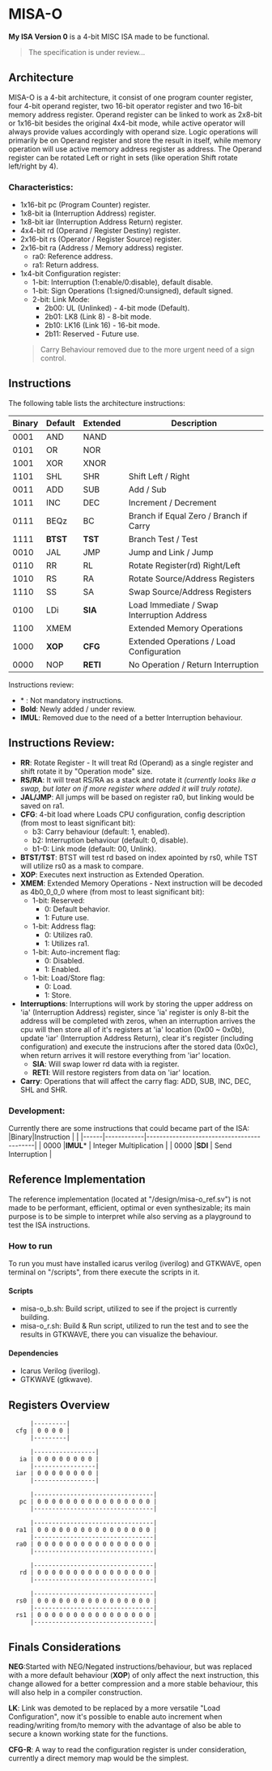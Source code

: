 # MISA-O
**My ISA Version 0** is a 4-bit MISC ISA made to be functional.
>The specification is under review...

## Architecture
MISA-O is a 4-bit architecture, it consist of one program counter register, four 4-bit operand register, two 16-bit operator register and two 16-bit memory address register. Operand register can be linked to work as 2x8-bit or 1x16-bit besides the original 4x4-bit mode, while active operator will always provide values accordingly with operand size. Logic operations will primarily be on Operand register and store the result in itself, while memory operation will use active memory address register as address. The Operand register can be rotated Left or right in sets (like operation Shift rotate left/right by 4).

### Characteristics:
- 1x16-bit pc (Program Counter) register.
- 1x8-bit ia (Interruption Address) register.
- 1x8-bit iar (Interruption Address Return) register.
- 4x4-bit rd (Operand / Register Destiny) register.
- 2x16-bit rs (Operator / Register Source) register.
- 2x16-bit ra (Address / Memory address) register.
  - ra0: Reference address.
  - ra1: Return address.
- 1x4-bit Configuration register:
  - 1-bit: Interruption (1:enable/0:disable), default disable.
  - 1-bit: Sign Operations (1:signed/0:unsigned), default signed.
  - 2-bit: Link Mode:
    - 2b00: UL (Unlinked) - 4-bit mode (Default).
    - 2b01: LK8 (Link 8) - 8-bit mode.
    - 2b10: LK16 (Link 16) - 16-bit mode.
    - 2b11: Reserved - Future use.
  >Carry Behaviour removed due to the more urgent need of a sign control.

## Instructions
The following table lists the architecture instructions:

|Binary|Default     |Extended    |Description                                 |
|------|------------|------------|--------------------------------------------|
| 0001 |AND         |NAND        |                                            |
| 0101 |OR          |NOR         |                                            |
| 1001 |XOR         |XNOR        |                                            |
| 1101 |SHL         |SHR         | Shift Left / Right                         |
| 0011 |ADD         |SUB         | Add / Sub                                  |
| 1011 |INC         |DEC         | Increment / Decrement                      |
| 0111 |BEQz        |BC          | Branch if Equal Zero / Branch if Carry     |
| 1111 |**BTST**    |**TST**     | Branch Test / Test                         |
| 0010 |JAL         |JMP         | Jump and Link / Jump                       |
| 0110 |RR          |RL          | Rotate Register(rd) Right/Left             |
| 1010 |RS          |RA          | Rotate Source/Address Registers            |
| 1110 |SS          |SA          | Swap Source/Address Registers              |
| 0100 |LDi         |**SIA**     | Load Immediate / Swap Interruption Address |
| 1100 |XMEM        |            | Extended Memory Operations                 |
| 1000 |**XOP**     |**CFG**     | Extended Operations / Load Configuration   |
| 0000 |NOP         |**RETI**    | No Operation / Return Interruption         |

Instructions review:
- \* : Not mandatory instructions.
- **Bold**: Newly added / under review.
- **IMUL**: Removed due to the need of a better Interruption behaviour.

## Instructions Review:
- **RR**: Rotate Register - It will treat Rd (Operand) as a single register and shift rotate it by "Operation mode" size.
- **RS/RA**: It will treat RS/RA as a stack and rotate it *(currently looks like a swap, but later on if more register where added it will truly rotate)*.
- **JAL/JMP**: All jumps will be based on register ra0, but linking would be saved on ra1.
- **CFG**: 4-bit load where Loads CPU configuration, config description (from most to least significant bit):
  - b3: Carry behaviour (default: 1, enabled).
  - b2: Interruption behaviour (default: 0, disable).
  - b1-0: Link mode (default: 00, Unlink).
- **BTST/TST**: BTST will test rd based on index apointed by rs0, while TST will utilize rs0 as a mask to compare.
- **XOP**: Executes next instruction as Extended Operation.
- **XMEM**: Extended Memory Operations - Next instruction will be decoded as 4b0_0_0_0 where (from most to least significant bit):
  - 1-bit: Reserved:
    - 0: Default behavior.
    - 1: Future use.
  - 1-bit: Address flag:
    - 0: Utilizes ra0.
    - 1: Utilizes ra1.
  - 1-bit: Auto-increment flag:
    - 0: Disabled.
    - 1: Enabled.
  - 1-bit: Load/Store flag:
    - 0: Load.
    - 1: Store.
- **Interruptions**: Interruptions will work by storing the upper address on 'ia' (Interruption Address) register, since 'ia' register is only 8-bit the address will be completed with zeros, when an interruption arrives the cpu will then store all of it's registers at 'ia' location (0x00 ~ 0x0b), update 'iar' (Interruption Address Return), clear it's register (including configuration) and execute the instrucions after the stored data (0x0c), when return arrives it will restore everything from 'iar' location. 
    - **SIA**: Will swap lower rd data with ia register.
    - **RETI**: Will restore registers from data on 'iar' location.
- **Carry**: Operations that will affect the carry flag: ADD, SUB, INC, DEC, SHL and SHR.

### Development:
Currently there are some instructions that could became part of the ISA:
|Binary|Instruction |                                           |
|------|------------|-------------------------------------------|
| 0000 |**IMUL**\*  | Integer Multiplication                    |
| 0000 |**SDI**     | Send Interruption                         |


## Reference Implementation
The reference implementation (located at "/design/misa-o_ref.sv") is not made to be performant, efficient, optimal or even synthesizable; its main purpose is to be simple to interpret while also serving as a playground to test the ISA instructions.

### How to run
To run you must have installed icarus verilog (iverilog) and GTKWAVE, open terminal on "/scripts", from there execute the scripts in it.

#### Scripts
- misa-o_b.sh: Build script, utilized to see if the project is currently building.
- misa-o_r.sh: Build & Run script, utilized to run the test and to see the results in GTKWAVE, there you can visualize the behaviour.

#### Dependencies
- Icarus Verilog (iverilog).
- GTKWAVE (gtkwave).

## Registers Overview

          |---------| 
      cfg | 0 0 0 0 | 
          |---------| 

          |-----------------| 
       ia | 0 0 0 0 0 0 0 0 | 
          |-----------------| 
      iar | 0 0 0 0 0 0 0 0 | 
          |-----------------| 

          |---------------------------------| 
       pc | 0 0 0 0 0 0 0 0 0 0 0 0 0 0 0 0 | 
          |---------------------------------| 

          |---------------------------------| 
      ra1 | 0 0 0 0 0 0 0 0 0 0 0 0 0 0 0 0 | 
          |---------------------------------| 
      ra0 | 0 0 0 0 0 0 0 0 0 0 0 0 0 0 0 0 | 
          |---------------------------------| 

          |---------------------------------| 
       rd | 0 0 0 0 0 0 0 0 0 0 0 0 0 0 0 0 | 
          |---------------------------------|

          |---------------------------------|
      rs0 | 0 0 0 0 0 0 0 0 0 0 0 0 0 0 0 0 |
          |---------------------------------|
      rs1 | 0 0 0 0 0 0 0 0 0 0 0 0 0 0 0 0 |
          |---------------------------------| 

## Finals Considerations
**NEG**:Started with NEG/Negated instructions/behaviour, but was replaced with a more default behaviour (**XOP**) of only affect the next instruction, this change allowed for a better compression and a more stable behaviour, this will also help in a compiler construction.

**LK**: Link was demoted to be replaced by a more versatile "Load Configuration", now it's possible to enable auto increment when reading/writing from/to memory with the advantage of also be able to secure a known working state for the functions.

**CFG-R**: A way to read the configuration register is under consideration, currently a direct memory map would be the simplest.
